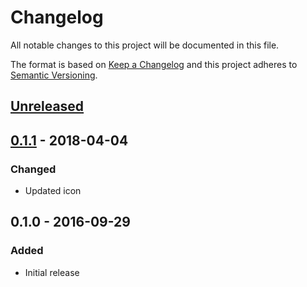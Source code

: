 # Changelog
All notable changes to this project will be documented in this file.

The format is based on [Keep a Changelog](http://keepachangelog.com/en/1.0.0/)
and this project adheres to [Semantic Versioning](http://semver.org/spec/v2.0.0.html).

## [Unreleased]

## [0.1.1] - 2018-04-04
### Changed
- Updated icon

## 0.1.0 - 2016-09-29
### Added
- Initial release

[Unreleased]: https://github.com/cornips/flobro/compare/0.1.1...HEAD
[0.1.1]: https://github.com/cornips/flobro/compare/0.1.0...0.1.1
